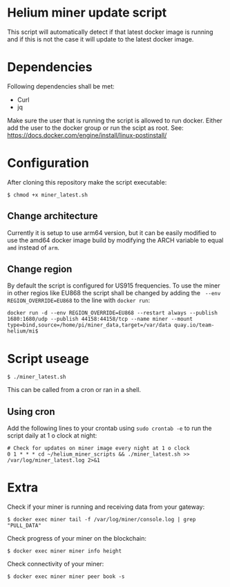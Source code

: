 # Helium miner update script
This script will automatically detect if that latest docker image is running and if this is not the case it will update to the latest docker image.

# Dependencies
Following dependencies shall be met:

- Curl
- jq

Make sure the user that is running the script is allowed to run docker. Either add the user to the docker group or run the scipt as root. See: https://docs.docker.com/engine/install/linux-postinstall/

# Configuration
After cloning this repository make the script executable:

```
$ chmod +x miner_latest.sh
```

## Change architecture 
Currently it is setup to use arm64 version, but it can be easily modified to use the amd64 docker image build by modifying the ARCH variable to equal ``amd`` instead of ``arm``.

## Change region
By default the script is configured for US915 frequencies. To use the miner in other regios like EU868 the script shall be changed by adding the `` --env  REGION_OVERRIDE=EU868`` to the line with ``docker run``:

```
docker run -d --env REGION_OVERRIDE=EU868 --restart always --publish 1680:1680/udp --publish 44158:44158/tcp --name miner --mount type=bind,source=/home/pi/miner_data,target=/var/data quay.io/team-helium/mi$
```

# Script useage

```
$ ./miner_latest.sh
```

This can be called from a cron or ran in a shell.

## Using cron
Add the following lines to your crontab using ``sudo crontab -e`` to run the script daily at 1 o clock at night:

```
# Check for updates on miner image every night at 1 o clock
0 1 * * * cd ~/helium_miner_scripts && ./miner_latest.sh >> /var/log/miner_latest.log 2>&1
```

# Extra

Check if your miner is running and receiving data from your gateway:
```
$ docker exec miner tail -f /var/log/miner/console.log | grep "PULL_DATA"
```

Check progress of your miner on the blockchain:
```
$ docker exec miner miner info height
```

Check connectivity of your miner:
```
$ docker exec miner miner peer book -s
```
